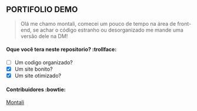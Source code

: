 ## PORTIFOLIO DEMO
> Olá me chamo montali, comecei um pouco de tempo na área de front-end, se achar o código estranho ou desorganizado me mande uma versão dele na DM!

#### Oque você tera neste repositorio? :trollface:
- [ ] Um codigo organizado?
- [x] Um site bonito?
- [x] Um site otimizado?

#### Contribuidores :bowtie:
 [Montali](https://github.com/mnlyx/) 
